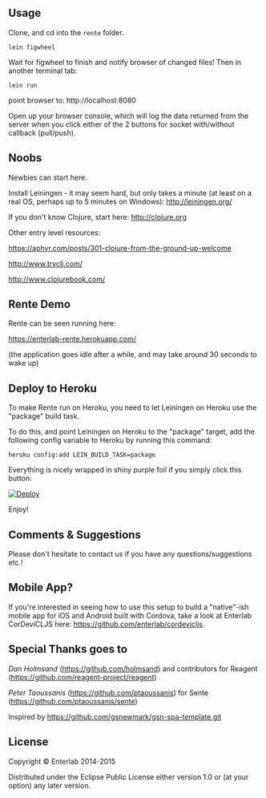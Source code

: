 ## Usage

Clone, and cd into the `rente` folder.

```
lein figwheel
```

Wait for figwheel to finish and notify browser of changed files! Then in another terminal tab:

```
lein run
```

point browser to:
http://localhost:8080

Open up your browser console, which will log the data returned from the server when you click either of the 2 buttons for socket with/without callback (pull/push).

## Noobs

Newbies can start here.

Install Leiningen - it may seem hard, but only takes a minute (at least on a real OS, perhaps up to 5 minutes on Windows):
http://leiningen.org/

If you don't know Clojure, start here:
http://clojure.org

Other entry level resources:

https://aphyr.com/posts/301-clojure-from-the-ground-up-welcome

http://www.tryclj.com/

http://www.clojurebook.com/


## Rente Demo

Rente can be seen running here:

https://enterlab-rente.herokuapp.com/

(the application goes idle after a while, and may take around 30 seconds to wake up)

## Deploy to Heroku

To make Rente run on Heroku, you need to let Leiningen on Heroku use the "package" build task.

To do this, and point Leiningen on Heroku to the "package" target, add the following config variable to Heroku by running this command:

```
heroku config:add LEIN_BUILD_TASK=package
```

Everything is nicely wrapped in shiny purple foil if you simply click this button:

[![Deploy](https://www.herokucdn.com/deploy/button.png)](https://heroku.com/deploy)

Enjoy!

## Comments & Suggestions

Please don't hesitate to contact us if you have any questions/suggestions etc.!

## Mobile App?

If you're interested in seeing how to use this setup to build a "native"-ish mobile app for iOS and Android built with Cordova, take a look at Enterlab CorDeviCLJS here: https://github.com/enterlab/cordevicljs.

## Special Thanks goes to


*Dan Holmsand* (https://github.com/holmsand) and contributors for Reagent (https://github.com/reagent-project/reagent)

*Peter Taoussanis* (https://github.com/ptaoussanis) for Sente (https://github.com/ptaoussanis/sente)

Inspired by https://github.com/gsnewmark/gsn-spa-template.git

## License

Copyright © Enterlab 2014-2015

Distributed under the Eclipse Public License either version 1.0 or (at
your option) any later version.

